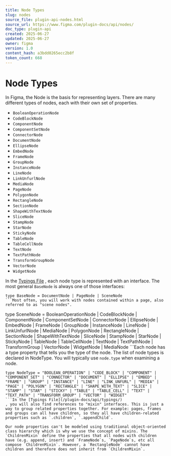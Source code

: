 ```yaml
---
title: Node Types
slug: nodes
source_file: plugin-api-nodes.html
source_url: https://www.figma.com/plugin-docs/api/nodes/
doc_type: plugin-api
created: 2025-06-27
updated: 2025-06-27
owner: figma
version: 1.0
content_hash: a3bdd0265ecc2b8f
token_count: 668
---
```

# Node Types

In Figma, the Node is the basis for representing layers. There are many different types of nodes, each with their own set of properties.

- `BooleanOperationNode`
- `CodeBlockNode`
- `ComponentNode`
- `ComponentSetNode`
- `ConnectorNode`
- `DocumentNode`
- `EllipseNode`
- `EmbedNode`
- `FrameNode`
- `GroupNode`
- `InstanceNode`
- `LineNode`
- `LinkUnfurlNode`
- `MediaNode`
- `PageNode`
- `PolygonNode`
- `RectangleNode`
- `SectionNode`
- `ShapeWithTextNode`
- `SliceNode`
- `StampNode`
- `StarNode`
- `StickyNode`
- `TableNode`
- `TableCellNode`
- `TextNode`
- `TextPathNode`
- `TransformGroupNode`
- `VectorNode`
- `WidgetNode`

In the [Typings File](/plugin-docs/api/typings/)
, each node type is represented with an interface. The most general `BaseNode` is always one of those interfaces:

```
type BaseNode = DocumentNode | PageNode | SceneNode
```Most often, you will work with nodes contained within a page, also referred to as "scene nodes".

```
type SceneNode = BooleanOperationNode | CodeBlockNode | ComponentNode | ComponentSetNode | ConnectorNode | EllipseNode | EmbedNode | FrameNode | GroupNode | InstanceNode | LineNode | LinkUnfurlNode | MediaNode | PolygonNode | RectangleNode | SectionNode | ShapeWithTextNode | SliceNode | StampNode | StarNode | StickyNode | TableNode | TableCellNode | TextNode | TextPathNode | TransformGroup | VectorNode | WidgetNode | MediaNode
```Each node has a type property that tells you the type of the node. The list of node types is declared in NodeType. You will typically use `node.type` when examining a node.

```
type NodeType = "BOOLEAN_OPERATION" | "CODE_BLOCK" | "COMPONENT" | "COMPONENT_SET" | "CONNECTOR" | "DOCUMENT" | "ELLIPSE" | "EMBED" | "FRAME" | "GROUP" | "INSTANCE" | "LINE" | "LINK_UNFURL" | "MEDIA" | "PAGE" | "POLYGON" | "RECTANGLE" | "SHAPE_WITH_TEXT" | "SLICE" | "STAMP" | "STAR" | "STICKY" | "TABLE" | "TABLE_CELL" | "TEXT" | "TEXT_PATH" | "TRANSFORM_GROUP" | "VECTOR" | "WIDGET"
```In the [Typings File](/plugin-docs/api/typings/)
, you will also find references to "mixin" interfaces. This is just a way to group related properties together. For example: pages, frames and groups can all have children, so they all have children-related properties such as `.children`, `.appendChild`.

Our node properties can't be modeled using traditional object-oriented class hierarchy which is why we use the concept of mixins. The `ChildrenMixin` define the properties that all nodes with children have (e.g. append, insert) and `FrameNode`s, `PageNode`s, etc all compose `ChildrenMixin`. However, a `RectangleNode` cannot have children and therefore does not inherit from `ChildrenMixin`.